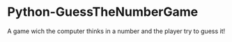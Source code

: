 # Python-GuessTheNumberGame
A game wich the computer thinks in a number and the player try to guess it!
